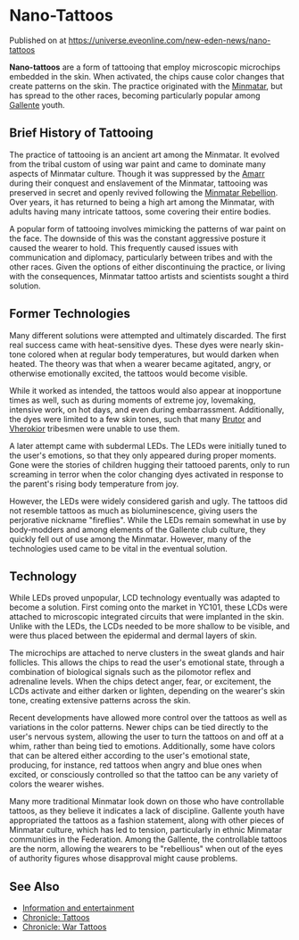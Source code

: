 # Nano-Tattoos
Published on  at https://universe.eveonline.com/new-eden-news/nano-tattoos

**Nano-tattoos** are a form of tattooing that employ microscopic
microchips embedded in the skin. When activated, the chips cause color
changes that create patterns on the skin. The practice originated with
the [Minmatar](1rpu7pfwTPVznAczjw2pOp), but has spread to the other races,
becoming particularly popular among [Gallente](4bufc5OaK80rlo20Pez6gK)
youth.

Brief History of Tattooing
--------------------------

The practice of tattooing is an ancient art among the Minmatar. It
evolved from the tribal custom of using war paint and came to
dominate many aspects of Minmatar culture. Though it was suppressed by
the [Amarr](6BPFRy27fN4LnYlIyzvEwo) during their conquest and enslavement of
the Minmatar, tattooing was preserved in secret and openly revived
following the [Minmatar Rebellion](25a8Ts7aOIqgem8gcsm71N). Over
years, it has returned to being a high art among the Minmatar, with
adults having many intricate tattoos, some covering their entire
bodies.

A popular form of tattooing involves mimicking the patterns of war paint
on the face. The downside of this was the constant aggressive posture it
caused the wearer to hold. This frequently caused issues with
communication and diplomacy, particularly between tribes and with the
other races. Given the options of either discontinuing the practice, or
living with the consequences, Minmatar tattoo artists and scientists
sought a third solution.

Former Technologies
-------------------

Many different solutions were attempted and ultimately discarded. The
first real success came with heat-sensitive dyes. These dyes were nearly
skin-tone colored when at regular body temperatures, but would darken
when heated. The theory was that when a wearer became agitated, angry,
or otherwise emotionally excited, the tattoos would become visible.

While it worked as intended, the tattoos would also appear at
inopportune times as well, such as during moments of extreme joy,
lovemaking, intensive work, on hot days, and even during embarrassment.
Additionally, the dyes were limited to a few skin tones, such that many
[Brutor](5xBrtZyeYfTxWkZTO1o5zg) and
[Vherokior](6VDPzsKX9TVbVtXEwjj0RB) tribesmen were unable to use them.

A later attempt came with subdermal LEDs. The LEDs were initially tuned
to the user's emotions, so that they only appeared during proper
moments. Gone were the stories of children hugging their tattooed
parents, only to run screaming in terror when the color changing dyes
activated in response to the parent's rising body temperature from joy.

However, the LEDs were widely considered garish and ugly. The tattoos
did not resemble tattoos as much as bioluminescence, giving users the
perjorative nickname "fireflies". While the LEDs remain somewhat in use
by body-modders and among elements of the Gallente club culture, they
quickly fell out of use among the Minmatar. However, many of the
technologies used came to be vital in the eventual solution.

Technology
----------

While LEDs proved unpopular, LCD technology eventually was adapted to
become a solution. First coming onto the market in YC101, these LCDs
were attached to microscopic integrated circuits that were implanted in
the skin. Unlike with the LEDs, the LCDs needed to be more shallow to be
visible, and were thus placed between the epidermal and dermal layers of
skin.

The microchips are attached to nerve clusters in the sweat glands and
hair follicles. This allows the chips to read the user's emotional
state, through a combination of biological signals such as the pilomotor
reflex and adrenaline levels. When the chips detect anger, fear, or
excitement, the LCDs activate and either darken or lighten, depending on
the wearer's skin tone, creating extensive patterns across the skin.

Recent developments have allowed more control over the tattoos as well
as variations in the color patterns. Newer chips can be tied directly to
the user's nervous system, allowing the user to turn the tattoos on and
off at a whim, rather than being tied to emotions. Additionally, some
have colors that can be altered either according to the user's emotional
state, producing, for instance, red tattoos when angry and blue ones
when excited, or consciously controlled so that the tattoo can be any
variety of colors the wearer wishes.

Many more traditional Minmatar look down on those who have controllable
tattoos, as they believe it indicates a lack of discipline. Gallente
youth have appropriated the tattoos as a fashion statement, along with
other pieces of Minmatar culture, which has led to tension, particularly
in ethnic Minmatar communities in the Federation. Among the
Gallente, the controllable tattoos are the norm, allowing the wearers to
be "rebellious" when out of the eyes of authority figures whose
disapproval might cause problems.

See Also
--------

-   [Information and entertainment](1atx3NGYkl3oP5JiEa1ShQ#information-and-entertainment)
-   [Chronicle: Tattoos](15sTrC8ikYyqRh6Z2lVU6m)
-   [Chronicle: War Tattoos](6uLDm6DIJN4xSWVyzlEJy0)
